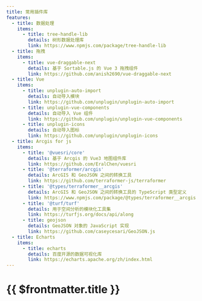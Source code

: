 ```yaml
---
title: 常用插件库
features:
  - title: 数据处理
    items:
      - title: tree-handle-lib
        details: 树形数据处理库
        link: https://www.npmjs.com/package/tree-handle-lib
  - title: 拖拽
    items:
      - title: vue-draggable-next
        details: 基于 Sortable.js 的 Vue 3 拖拽组件
        link: https://github.com/anish2690/vue-draggable-next
  - title: Vue
    items:
      - title: unplugin-auto-import
        details: 自动导入模块
        link: https://github.com/unplugin/unplugin-auto-import
      - title: unplugin-vue-components
        details: 自动导入 Vue 组件
        link: https://github.com/unplugin/unplugin-vue-components
      - title: unplugin-icons
        details: 自动导入图标
        link: https://github.com/unplugin/unplugin-icons
  - title: Arcgis for js
    items:
      - title: '@vuesri/core'
        details: 基于 Arcgis 的 Vue3 地图组件库
        link: https://github.com/EralChen/vuesri
      - title: '@terraformer/arcgis'
        details: ArcGIS 和 GeoJSON 之间的转换工具
        link: https://github.com/terraformer-js/terraformer
      - title: '@types/terraformer__arcgis'
        details: ArcGIS 和 GeoJSON 之间的转换工具的 TypeScript 类型定义
        link: https://www.npmjs.com/package/@types/terraformer__arcgis
      - title: '@turf/turf'
        details: 用于空间分析的模块化工具集
        link: https://turfjs.org/docs/api/along
      - title: geojson
        details: GeoJSON 对象的 JavaScript 实现
        link: https://github.com/caseycesari/GeoJSON.js
  - title: Echarts
    items:
      - title: echarts
        details: 百度开源的数据可视化库
        link: https://echarts.apache.org/zh/index.html
---
```


# {{ $frontmatter.title }}

<MVPPlugins/>
